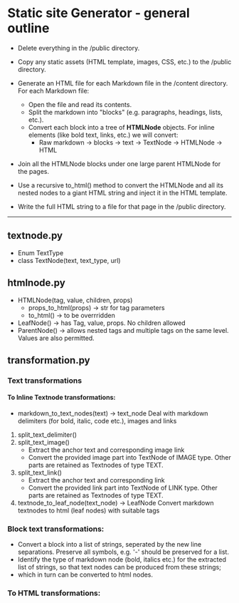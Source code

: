# Static site Generator - general outline

- Delete everything in the /public directory.

- Copy any static assets (HTML template, images, CSS, etc.) to the /public directory.

- Generate an HTML file for each Markdown file in the /content directory. For each Markdown file:
    - Open the file and read its contents.
    - Split the markdown into "blocks" (e.g. paragraphs, headings, lists, etc.).
    - Convert each block into a tree of **HTMLNode** objects. For inline elements (like bold text, links, etc.) we will convert:
        - Raw markdown -> blocks -> text -> TextNode -> HTMLNode -> HTML

- Join all the HTMLNode blocks under one large parent HTMLNode for the pages.

- Use a recursive to_html() method to convert the HTMLNode and all its nested nodes to a giant HTML string and inject it in the HTML template.

- Write the full HTML string to a file for that page in the /public directory.

- -------
## textnode.py
- Enum TextType
- class TextNode(text, text_type, url)

## htmlnode.py
- HTMLNode(tag, value, children, props)
    - props_to_html(props) -> 
        str for tag parameters
    - to_html() -> 
    to be overrridden
- LeafNode() -> 
has Tag, value, props. No children allowed
- ParentNode() -> 
allows nested tags and multiple tags on the same level. Values are also permitted.

## transformation.py
### Text transformations
#### To Inline Textnode transformations:
- markdown_to_text_nodes(text) -> text_node 
Deal with markdown delimiters (for bold, italic, code etc.), images and links
1. split_text_delimiter()
2. split_text_image()
    - Extract the anchor text and corresponding image link
    - Convert the provided image part into TextNode of IMAGE type. Other parts are retained as Textnodes of type TEXT.
3. split_text_link()
    - Extract the anchor text and corresponding link
    - Convert the provided link part into TextNode of LINK type. Other parts are retained as Textnodes of type TEXT.
4. textnode_to_leaf_node(text_node) ->  LeafNode 
Convert markdown textnodes to html (leaf nodes) with suitable tags


### Block text transformations:
- Convert a block into a list of strings, seperated by the new line separations. Preserve all symbols, e.g. '-' should be preserved for a list.
- Identify the type of markdown node (bold, italics etc.) for the extracted list of strings, so that text nodes can be produced from these strings;
- which in turn can be converted to html nodes.


### To HTML transformations:
